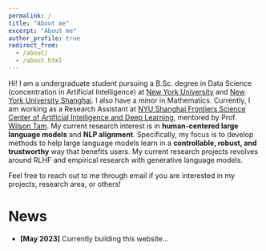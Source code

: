 ```yaml
---
permalink: /
title: "About me"
excerpt: "About me"
author_profile: true
redirect_from: 
  - /about/
  - /about.html
---
```


Hi! I am a undergraduate student pursuing a B.Sc. degree in Data Science (concentration in Artificial Intelligence) at [New York University](https://nyu.edu) and [New York University Shanghai](https://shanghai.nyu.edu). I also have a minor in Mathematics. Currently, I am working as a Research Assistant at [NYU Shanghai Frontiers Science Center of Artificial Intelligence and Deep Learning](https://dail.shanghai.nyu.edu/), mentored by Prof. [Wilson Tam](https://shanghai.nyu.edu/academics/faculty/directory/yik-cheung-wilson-tam). My current research interest is in **human-centered large language models** and **NLP alignment**. Specifically, my focus is to develop methods to help large language models learn in a **controllable, robust, and trustworthy** way that benefits users. My current research projects revolves around RLHF and empirical research with generative language models. 

Feel free to reach out to me through email if you are interested in my projects, research area, or others!

News
======

* **[May 2023]** Currently building this website...
